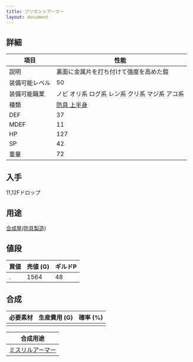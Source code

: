 ```yaml
---
title: ブリガントアーマー
layout: document
---
```

## 詳細


|項目|性能|
|---|---|
|説明|裏面に金属片を打ち付けて強度を高めた鎧|
|装備可能レベル|50|
|装備可能職業|ノビ オリ系 ログ系 レン系 クリ系 マジ系 アコ系|
|種類|[防具 上半身](防具(上半身))|
|DEF|37|
|MDEF|11|
|HP|127|
|SP|42|
|重量|72|

## 入手

11,12Fドロップ

## 用途

[合成屋(防具製造)](合成屋(防具製造))

## 値段


|買値|売値 (G)|ギルドP|
|---|---|---|
|.|1564|48|

## 合成


|必要素材|生産費用 (G)|確率 (%)|
|---|---|---|
||||


|合成用途|
|---|
|[ミスリルアーマー](ミスリルアーマー)|